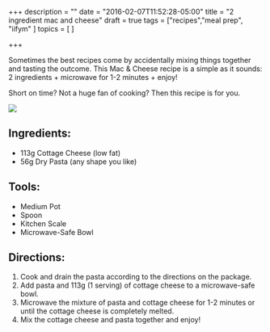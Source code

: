 +++
description = ""
date = "2016-02-07T11:52:28-05:00"
title = "2 ingredient mac and cheese"
draft = true
tags = ["recipes","meal prep", "iifym"
]
topics = [
]

+++

Sometimes the best recipes come by accidentally mixing things together and tasting the outcome. This Mac & Cheese recipe is a simple as it sounds: 2 ingredients + microwave for 1-2 minutes + enjoy!

Short on time? Not a huge fan of cooking? Then this recipe is for you.

<!--more-->

![](https://2.bp.blogspot.com/-CyCVRgNTJ8Q/Vrd2BicikRI/AAAAAAAAA6w/3LDTsjckFVE/s640/mac%2526cheese.jpg)

## Ingredients:
* 113g Cottage Cheese (low fat)
* 56g Dry Pasta (any shape you like)

## Tools:
* Medium Pot
* Spoon
* Kitchen Scale
* Microwave-Safe Bowl

## Directions:
1. Cook and drain the pasta according to the directions on the package.
2. Add pasta and 113g (1 serving) of cottage cheese to a microwave-safe bowl.
3. Microwave the mixture of pasta and cottage cheese for 1-2 minutes or until the cottage cheese is completely melted.
4. Mix the cottage cheese and pasta together and enjoy!
